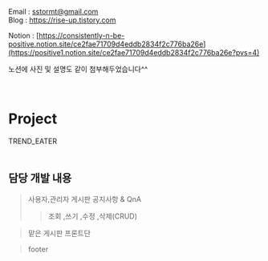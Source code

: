 
Email : sstormt@gmail.com  
Blog : https://rise-up.tistory.com

Notion : [https://consistently-n-be-positive.notion.site/ce2fae71709d4eddb2834f2c776ba26e](https://positive1.notion.site/ce2fae71709d4eddb2834f2c776ba26e?pvs=4)   
  
노션에 사진 및 설명도 같이 첨부해두었습니다^^  
  
　    
# Project
TREND_EATER  
　  




## 담당 개발 내용

>사용자,관리자 게시판 공지사항 & QnA
>>조회 ,쓰기 ,수정 ,삭제(CRUD)    
 
> 맡은 게시판 프론트단

> footer 




